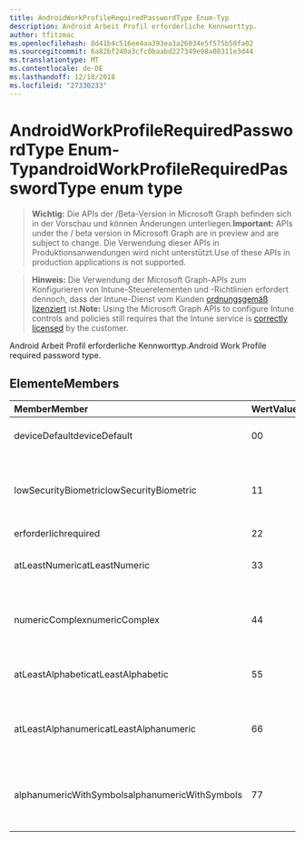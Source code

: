 ```yaml
---
title: AndroidWorkProfileRequiredPasswordType Enum-Typ
description: Android Arbeit Profil erforderliche Kennworttyp.
author: tfitzmac
ms.openlocfilehash: 8d41b4c516ee4aa393ea3a26034e5f575b58fa02
ms.sourcegitcommit: 6a82bf240a3cfc0baabd227349e08a08311e3d44
ms.translationtype: MT
ms.contentlocale: de-DE
ms.lasthandoff: 12/18/2018
ms.locfileid: "27330233"
---
```

# <a name="androidworkprofilerequiredpasswordtype-enum-type"></a><span data-ttu-id="22132-103">AndroidWorkProfileRequiredPasswordType Enum-Typ</span><span class="sxs-lookup"><span data-stu-id="22132-103">androidWorkProfileRequiredPasswordType enum type</span></span>

> <span data-ttu-id="22132-104">**Wichtig:** Die APIs der /Beta-Version in Microsoft Graph befinden sich in der Vorschau und können Änderungen unterliegen.</span><span class="sxs-lookup"><span data-stu-id="22132-104">**Important:** APIs under the / beta version in Microsoft Graph are in preview and are subject to change.</span></span> <span data-ttu-id="22132-105">Die Verwendung dieser APIs in Produktionsanwendungen wird nicht unterstützt.</span><span class="sxs-lookup"><span data-stu-id="22132-105">Use of these APIs in production applications is not supported.</span></span>

> <span data-ttu-id="22132-106">**Hinweis:** Die Verwendung der Microsoft Graph-APIs zum Konfigurieren von Intune-Steuerelementen und -Richtlinien erfordert dennoch, dass der Intune-Dienst vom Kunden [ordnungsgemäß lizenziert](https://go.microsoft.com/fwlink/?linkid=839381) ist.</span><span class="sxs-lookup"><span data-stu-id="22132-106">**Note:** Using the Microsoft Graph APIs to configure Intune controls and policies still requires that the Intune service is [correctly licensed](https://go.microsoft.com/fwlink/?linkid=839381) by the customer.</span></span>

<span data-ttu-id="22132-107">Android Arbeit Profil erforderliche Kennworttyp.</span><span class="sxs-lookup"><span data-stu-id="22132-107">Android Work Profile required password type.</span></span>
## <a name="members"></a><span data-ttu-id="22132-108">Elemente</span><span class="sxs-lookup"><span data-stu-id="22132-108">Members</span></span>
|<span data-ttu-id="22132-109">Member</span><span class="sxs-lookup"><span data-stu-id="22132-109">Member</span></span>|<span data-ttu-id="22132-110">Wert</span><span class="sxs-lookup"><span data-stu-id="22132-110">Value</span></span>|<span data-ttu-id="22132-111">Beschreibung</span><span class="sxs-lookup"><span data-stu-id="22132-111">Description</span></span>|
|:---|:---|:---|
|<span data-ttu-id="22132-112">deviceDefault</span><span class="sxs-lookup"><span data-stu-id="22132-112">deviceDefault</span></span>|<span data-ttu-id="22132-113">0</span><span class="sxs-lookup"><span data-stu-id="22132-113">0</span></span>|<span data-ttu-id="22132-114">Gerät Standardwert, keine beabsichtigt.</span><span class="sxs-lookup"><span data-stu-id="22132-114">Device default value, no intent.</span></span>|
|<span data-ttu-id="22132-115">lowSecurityBiometric</span><span class="sxs-lookup"><span data-stu-id="22132-115">lowSecurityBiometric</span></span>|<span data-ttu-id="22132-116">1</span><span class="sxs-lookup"><span data-stu-id="22132-116">1</span></span>|<span data-ttu-id="22132-117">Niedrige Sicherheit Biometrik basierend erforderliche Kennwort.</span><span class="sxs-lookup"><span data-stu-id="22132-117">Low security biometrics based password required.</span></span>|
|<span data-ttu-id="22132-118">erforderlich</span><span class="sxs-lookup"><span data-stu-id="22132-118">required</span></span>|<span data-ttu-id="22132-119">2</span><span class="sxs-lookup"><span data-stu-id="22132-119">2</span></span>|<span data-ttu-id="22132-120">Erforderlich.</span><span class="sxs-lookup"><span data-stu-id="22132-120">Required.</span></span>|
|<span data-ttu-id="22132-121">atLeastNumeric</span><span class="sxs-lookup"><span data-stu-id="22132-121">atLeastNumeric</span></span>|<span data-ttu-id="22132-122">3</span><span class="sxs-lookup"><span data-stu-id="22132-122">3</span></span>|<span data-ttu-id="22132-123">Mindestens numerische erforderliche Kennwort.</span><span class="sxs-lookup"><span data-stu-id="22132-123">At least numeric password required.</span></span>|
|<span data-ttu-id="22132-124">numericComplex</span><span class="sxs-lookup"><span data-stu-id="22132-124">numericComplex</span></span>|<span data-ttu-id="22132-125">4</span><span class="sxs-lookup"><span data-stu-id="22132-125">4</span></span>|<span data-ttu-id="22132-126">Numerische komplexe Kennwort erforderlich.</span><span class="sxs-lookup"><span data-stu-id="22132-126">Numeric complex password required.</span></span>|
|<span data-ttu-id="22132-127">atLeastAlphabetic</span><span class="sxs-lookup"><span data-stu-id="22132-127">atLeastAlphabetic</span></span>|<span data-ttu-id="22132-128">5</span><span class="sxs-lookup"><span data-stu-id="22132-128">5</span></span>|<span data-ttu-id="22132-129">Mindestens alphabetische erforderliche Kennwort.</span><span class="sxs-lookup"><span data-stu-id="22132-129">At least alphabetic password required.</span></span>|
|<span data-ttu-id="22132-130">atLeastAlphanumeric</span><span class="sxs-lookup"><span data-stu-id="22132-130">atLeastAlphanumeric</span></span>|<span data-ttu-id="22132-131">6</span><span class="sxs-lookup"><span data-stu-id="22132-131">6</span></span>|<span data-ttu-id="22132-132">Mindestens Alphanumerisches Kennwort erforderlich.</span><span class="sxs-lookup"><span data-stu-id="22132-132">At least alphanumeric password required.</span></span>|
|<span data-ttu-id="22132-133">alphanumericWithSymbols</span><span class="sxs-lookup"><span data-stu-id="22132-133">alphanumericWithSymbols</span></span>|<span data-ttu-id="22132-134">7</span><span class="sxs-lookup"><span data-stu-id="22132-134">7</span></span>|<span data-ttu-id="22132-135">Mindestens alphanumerisch Symbole erforderliche Kennwort.</span><span class="sxs-lookup"><span data-stu-id="22132-135">At least alphanumeric with symbols password required.</span></span>|





